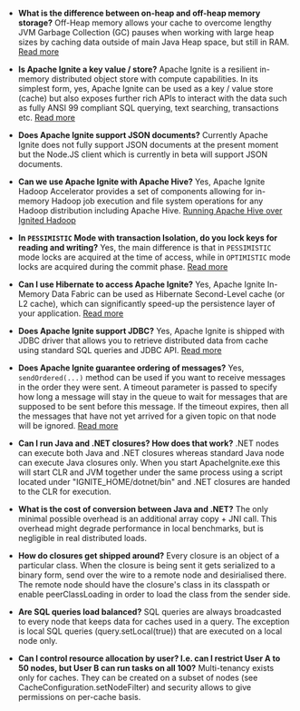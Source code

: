 - **What is the difference between on-heap and off-heap memory storage?**
Off-Heap memory allows your cache to overcome lengthy JVM Garbage Collection (GC) pauses when working with large heap sizes by caching data outside of main Java Heap space, but still in RAM.
[Read more](https://apacheignite.readme.io/docs/off-heap-memory)

- **Is Apache Ignite a key value / store?**
Apache Ignite is a resilient in-memory distributed object store with compute capabilities. In its simplest form, yes, Apache Ignite can be used as a key / value store (cache) but also exposes further rich APIs to interact with the data such as fully ANSI 99 compliant SQL querying, text searching, transactions etc.
[Read more](https://apacheignite.readme.io/docs/jcache)

- **Does Apache Ignite support JSON documents?**
Currently Apache Ignite does not fully support JSON documents at the present moment but the Node.JS client which is currently in beta will support JSON documents.

- **Can we use Apache Ignite with Apache Hive?**
Yes, Apache Ignite Hadoop Accelerator provides a set of components allowing for in-memory Hadoop job execution and file system operations for any Hadoop distribution including Apache Hive.
[Running Apache Hive over Ignited Hadoop](https://apacheignite-fs.readme.io/docs/running-apache-hive-over-ignited-hadoop)

- **In `PESSIMISTIC` Mode with transaction Isolation, do you lock keys for reading and writing?**
Yes, the main difference is that in `PESSIMISTIC` mode locks are acquired at the time of access, while in `OPTIMISTIC` mode locks are acquired during the commit phase.
[Read more](https://apacheignite.readme.io/docs/transactions)

- **Can I use Hibernate to access Apache Ignite?**
Yes, Apache Ignite In-Memory Data Fabric can be used as Hibernate Second-Level cache (or L2 cache), which can significantly speed-up the persistence layer of your application.
[Read more](https://apacheignite.readme.io/docs/hibernate-l2-cache)

- **Does Apache Ignite support JDBC?**
Yes, Apache Ignite is shipped with JDBC driver that allows you to retrieve distributed data from cache using standard SQL queries and JDBC API.
[Read more](https://apacheignite.readme.io/docs/jdbc-driver)

- **Does Apache Ignite guarantee ordering of messages?**
Yes, `sendOrdered(...)` method can be used if you want to receive messages in the order they were sent. A timeout parameter is passed to specify how long a message will stay in the queue to wait for messages that are supposed to be sent before this message. If the timeout expires, then all the messages that have not yet arrived for a given topic on that node will be ignored.
[Read more](https://apacheignite.readme.io/docs/messaging)

- **Can I run Java and .NET closures? How does that work?**
.NET nodes can execute both Java and .NET closures whereas standard Java node can execute Java closures only. When you start ApacheIgnite.exe this will start CLR and JVM together under the same process using a script located under "IGNITE_HOME/dotnet/bin" and .NET closures are handed to the CLR for execution.

- **What is the cost of conversion between Java and .NET?**
The only minimal possible overhead is an additional array copy + JNI call. This overhead might degrade performance in local benchmarks, but is negligible in real distributed loads. 

- **How do closures get shipped around?**
Every closure is an object of a particular class. When the closure is being sent it gets serialized to a binary form, send over the wire to a remote node and desirialised there. The remote node should have the closure's class in its classpath or enable peerClassLoading in order to load the class from the sender side.

- **Are SQL queries load balanced?**
SQL queries are always broadcasted to every node that keeps data for caches used in a query. The exception is local SQL queries (query.setLocal(true)) that are executed on a local node only.

- **Can I control resource allocation by user? I.e. can I restrict User A to 50 nodes, but User B can run tasks on all 100?**
Multi-tenancy exists only for caches. They can be created on a subset of nodes (see CacheConfiguration.setNodeFilter) and security allows to give permissions on per-cache basis.